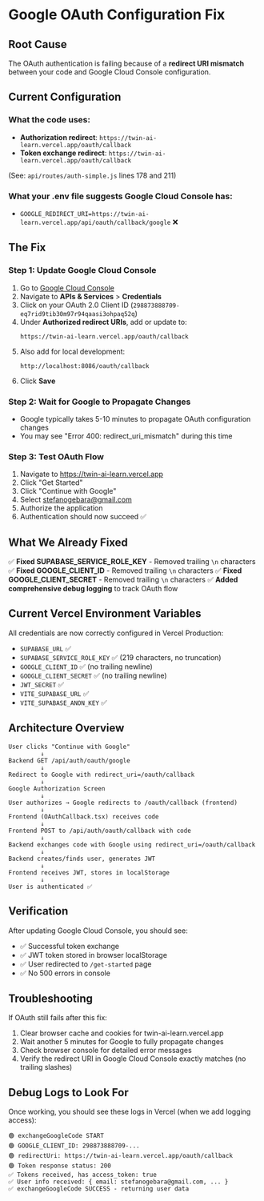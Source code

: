 # Google OAuth Configuration Fix

## Root Cause
The OAuth authentication is failing because of a **redirect URI mismatch** between your code and Google Cloud Console configuration.

## Current Configuration

### What the code uses:
- **Authorization redirect**: `https://twin-ai-learn.vercel.app/oauth/callback`
- **Token exchange redirect**: `https://twin-ai-learn.vercel.app/oauth/callback`

(See: `api/routes/auth-simple.js` lines 178 and 211)

### What your .env file suggests Google Cloud Console has:
- `GOOGLE_REDIRECT_URI=https://twin-ai-learn.vercel.app/api/oauth/callback/google` ❌

## The Fix

### Step 1: Update Google Cloud Console

1. Go to [Google Cloud Console](https://console.cloud.google.com/)
2. Navigate to **APIs & Services** > **Credentials**
3. Click on your OAuth 2.0 Client ID (`298873888709-eq7rid9tib30m97r94qaasi3ohpaq52q`)
4. Under **Authorized redirect URIs**, add or update to:
   ```
   https://twin-ai-learn.vercel.app/oauth/callback
   ```
5. Also add for local development:
   ```
   http://localhost:8086/oauth/callback
   ```
6. Click **Save**

### Step 2: Wait for Google to Propagate Changes
- Google typically takes 5-10 minutes to propagate OAuth configuration changes
- You may see "Error 400: redirect_uri_mismatch" during this time

### Step 3: Test OAuth Flow
1. Navigate to https://twin-ai-learn.vercel.app
2. Click "Get Started"
3. Click "Continue with Google"
4. Select stefanogebara@gmail.com
5. Authorize the application
6. Authentication should now succeed ✅

## What We Already Fixed

✅ **Fixed SUPABASE_SERVICE_ROLE_KEY** - Removed trailing `\n` characters
✅ **Fixed GOOGLE_CLIENT_ID** - Removed trailing `\n` characters
✅ **Fixed GOOGLE_CLIENT_SECRET** - Removed trailing `\n` characters
✅ **Added comprehensive debug logging** to track OAuth flow

## Current Vercel Environment Variables

All credentials are now correctly configured in Vercel Production:
- `SUPABASE_URL` ✅
- `SUPABASE_SERVICE_ROLE_KEY` ✅ (219 characters, no truncation)
- `GOOGLE_CLIENT_ID` ✅ (no trailing newline)
- `GOOGLE_CLIENT_SECRET` ✅ (no trailing newline)
- `JWT_SECRET` ✅
- `VITE_SUPABASE_URL` ✅
- `VITE_SUPABASE_ANON_KEY` ✅

## Architecture Overview

```
User clicks "Continue with Google"
         ↓
Backend GET /api/auth/oauth/google
         ↓
Redirect to Google with redirect_uri=/oauth/callback
         ↓
Google Authorization Screen
         ↓
User authorizes → Google redirects to /oauth/callback (frontend)
         ↓
Frontend (OAuthCallback.tsx) receives code
         ↓
Frontend POST to /api/auth/oauth/callback with code
         ↓
Backend exchanges code with Google using redirect_uri=/oauth/callback
         ↓
Backend creates/finds user, generates JWT
         ↓
Frontend receives JWT, stores in localStorage
         ↓
User is authenticated ✅
```

## Verification

After updating Google Cloud Console, you should see:
- ✅ Successful token exchange
- ✅ JWT token stored in browser localStorage
- ✅ User redirected to `/get-started` page
- ✅ No 500 errors in console

## Troubleshooting

If OAuth still fails after this fix:
1. Clear browser cache and cookies for twin-ai-learn.vercel.app
2. Wait another 5 minutes for Google to fully propagate changes
3. Check browser console for detailed error messages
4. Verify the redirect URI in Google Cloud Console exactly matches (no trailing slashes)

## Debug Logs to Look For

Once working, you should see these logs in Vercel (when we add logging access):
```
🟢 exchangeGoogleCode START
🟢 GOOGLE_CLIENT_ID: 298873888709-...
🟢 redirectUri: https://twin-ai-learn.vercel.app/oauth/callback
🟢 Token response status: 200
✅ Tokens received, has access_token: true
✅ User info received: { email: stefanogebara@gmail.com, ... }
✅ exchangeGoogleCode SUCCESS - returning user data
```
